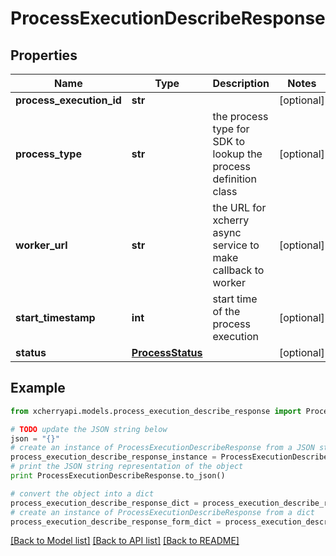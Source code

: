 # ProcessExecutionDescribeResponse


## Properties

Name | Type | Description | Notes
------------ | ------------- | ------------- | -------------
**process_execution_id** | **str** |  | [optional] 
**process_type** | **str** | the process type for SDK to lookup the process definition class | [optional] 
**worker_url** | **str** | the URL for xcherry async service to make callback to worker | [optional] 
**start_timestamp** | **int** | start time of the process execution | [optional] 
**status** | [**ProcessStatus**](ProcessStatus.md) |  | [optional] 

## Example

```python
from xcherryapi.models.process_execution_describe_response import ProcessExecutionDescribeResponse

# TODO update the JSON string below
json = "{}"
# create an instance of ProcessExecutionDescribeResponse from a JSON string
process_execution_describe_response_instance = ProcessExecutionDescribeResponse.from_json(json)
# print the JSON string representation of the object
print ProcessExecutionDescribeResponse.to_json()

# convert the object into a dict
process_execution_describe_response_dict = process_execution_describe_response_instance.to_dict()
# create an instance of ProcessExecutionDescribeResponse from a dict
process_execution_describe_response_form_dict = process_execution_describe_response.from_dict(process_execution_describe_response_dict)
```
[[Back to Model list]](../README.md#documentation-for-models) [[Back to API list]](../README.md#documentation-for-api-endpoints) [[Back to README]](../README.md)


